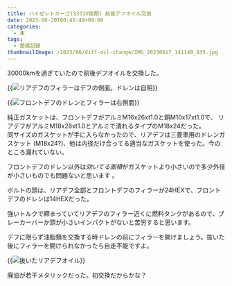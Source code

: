 ```yaml
---
title: ハイゼットカーゴ(S331V後期) 前後デフオイル交換
date: 2023-06-20T00:45:49+09:00
categories:
  - 車
tags:
  - 整備記録
thumbnailImage: /2023/06/diff-oil-change/IMG_20230617_141140_835.jpg
---
```


30000kmを過ぎていたので前後デフオイルを交換した。

<!--more-->

{{<image classes="fancybox center" src="IMG_20230617_141140_835.jpg" thumbnail-width="500px" thumbnail-height="666px" title="リアデフのフィラーはデフの側面。ドレンは自明">}}

{{<image classes="fancybox center" src="IMG_20230617_153156_143.jpg" thumbnail-width="500px" thumbnail-height="375px" title="フロントデフのドレンとフィラーは右側面">}}

純正ガスケットは、フロントデフがアルミM16x26xt1.0と銅M10x17xt1.0で、 リアデフがアルミM18x28xt1.0とアルミで潰れるタイプのM18x24だった。  
同サイズのガスケットが手に入らなかったので、リアデフは三菱車用のドレンガスケット (M18x24?)、他は内径だけ合ってる適当なガスケットを使った。今のところ漏れていない。

フロントデフのドレン以外は*効いてる面積*がガスケットより小さいので多少外径が小さいものでも問題ないと思います 。

ボルトの頭は、リアデフ全部とフロントデフのフィラーが24HEXで、フロントデフのドレンは14HEXだった。

強いトルクで締まっていてリアデフのフィラー近くに燃料タンクがあるので、ブレーカーバーか頭が小さいインパクトがないと苦労すると思います。

デフに限らず油脂類を交換する時ドレンの前にフィラーを開けましょう。抜いた後にフィラーを開けられなかったら自走不能ですよ。


{{<image classes="fancybox center" src="IMG_20230617_151133_417.jpg" thumbnail-width="500px" thumbnail-height="375px" title="抜いたリアデフオイル">}}

廃油が若干メタリックだった。初交換だからかな？
